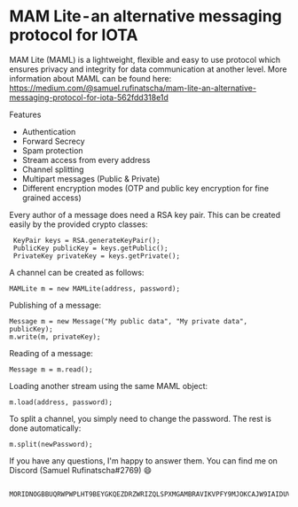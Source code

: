 # MAM Lite - an alternative messaging protocol for IOTA

MAM Lite (MAML) is a  lightweight, flexible and easy to use protocol which ensures privacy and integrity for data communication at another level. More information about MAML can be found here: https://medium.com/@samuel.rufinatscha/mam-lite-an-alternative-messaging-protocol-for-iota-562fdd318e1d

Features
- Authentication
- Forward Secrecy
- Spam protection
- Stream access from every address
- Channel splitting
- Multipart messages (Public & Private)
- Different encryption modes (OTP and public key encryption for fine grained access)

Every author of a message does need a RSA key pair. This can be created easily by the provided crypto classes:

     KeyPair keys = RSA.generateKeyPair();
     PublicKey publicKey = keys.getPublic();
     PrivateKey privateKey = keys.getPrivate();

A channel can be created as follows:

    MAMLite m = new MAMLite(address, password);

Publishing of a message:
    
    Message m = new Message("My public data", "My private data", publicKey);
    m.write(m, privateKey);
    
Reading of a message:

    Message m = m.read();
    
Loading another stream using the same MAML object:
    
    m.load(address, password);

To split a channel, you simply need to change the password. The rest is done automatically:
    
    m.split(newPassword);








If you have any questions, I'm happy to answer them. You can find me on Discord (Samuel Rufinatscha#2769) 😄

     MORIDNOGBBUQRWPWPLHT9BEYGKQEZDRZWRIZQLSPXMGAMBRAVIKVPFY9MJOKCAJW9IAIDUVEDDUKQYFFCNUTUNEARB
